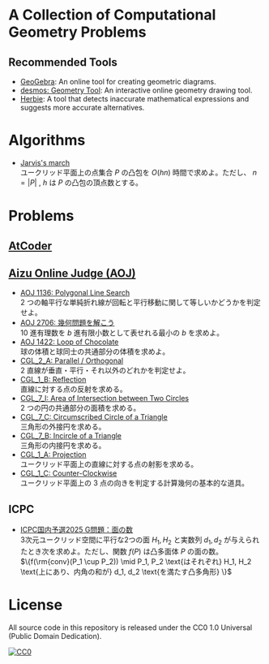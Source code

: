 # A Collection of Computational Geometry Problems

## Recommended Tools
- [GeoGebra](https://www.geogebra.org/calculator): An online tool for creating geometric diagrams.
- [desmos: Geometry Tool](https://www.desmos.com/geometry): An interactive online geometry drawing tool.
- [Herbie](https://herbie.uwplse.org/): A tool that detects inaccurate mathematical expressions and suggests more accurate alternatives.

<!-- 
## Memo
- [Floating-point number](doc/memo/floating_point_number.md)  
   浮動小数点数型に関するメモ 
-->


# Algorithms
- [Jarvis's march](doc/algorithms/jarvis_march_convex_hull.md)  
   ユークリッド平面上の点集合 $P$ の凸包を $O(h n)$ 時間で求めよ。ただし、 $n = |P|$ , $h$ は $P$ の凸包の頂点数とする。


# Problems
## [AtCoder](https://atcoder.jp/)

## [Aizu Online Judge (AOJ)](https://onlinejudge.u-aizu.ac.jp/home)
- [AOJ 1136: Polygonal Line Search](doc/aoj/1136.md)  
   2 つの軸平行な単純折れ線が回転と平行移動に関して等しいかどうかを判定せよ。
- [AOJ 2706: 幾何問題を解こう](doc/aoj/2706.md)  
   10 進有理数を $b$ 進有限小数として表せれる最小の $b$ を求めよ。
- [AOJ 1422: Loop of Chocolate](doc/aoj/1422.md)  
   球の体積と球同士の共通部分の体積を求めよ。
- [CGL_2_A: Parallel / Orthogonal](doc/aoj/CGL_2_A.md)  
   2 直線が垂直・平行・それ以外のどれかを判定せよ。
- [CGL_1_B: Reflection](doc/aoj/CGL_1_B.md)  
   直線に対する点の反射を求める。
- [CGL_7_I: Area of Intersection between Two Circles](doc/aoj/CGL_7_I.md)  
   2 つの円の共通部分の面積を求める。
- [CGL_7_C: Circumscribed Circle of a Triangle](doc/aoj/CGL_7_C.md)  
   三角形の外接円を求める。
- [CGL_7_B: Incircle of a Triangle](doc/aoj/CGL_7_B.md)  
   三角形の内接円を求める。
- [CGL_1_A: Projection](doc/aoj/CGL_1_A.md)  
   ユークリッド平面上の直線に対する点の射影を求める。
- [CGL_1_C: Counter-Clockwise](doc/aoj/CGL_1_C.md)  
   ユークリッド平面上の 3 点の向きを判定する計算幾何の基本的な道具。

## ICPC
- [ICPC国内予選2025 G問題：面の数](doc/icpc/icpc_japan_domestic_2025_g.md)  
   3次元ユークリッド空間に平行な2つの面 $H_1, H_2$ と実数列 $d_1, d_2$ が与えられたとき次を求めよ。ただし、関数 $f(P)$ は凸多面体 $P$ の面の数。  
   $\{f(\rm{conv}(P_1 \cup P_2)) \mid P_1, P_2 \text{はそれぞれ} H_1, H_2 \text{上にあり、内角の和が} d_1, d_2 \text{を満たす凸多角形} \}$

# License
All source code in this repository is released under the CC0 1.0 Universal (Public Domain Dedication).

[![CC0](https://i.creativecommons.org/p/zero/1.0/88x31.png "CC0")](https://creativecommons.org/publicdomain/zero/1.0/deed.ja)
